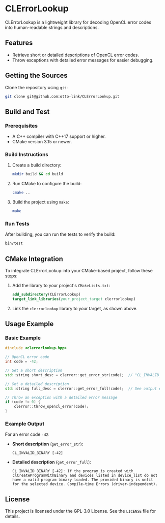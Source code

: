 # CLErrorLookup

CLErrorLookup is a lightweight library for decoding OpenCL error codes into human-readable strings and descriptions.

## Features

- Retrieve short or detailed descriptions of OpenCL error codes.
- Throw exceptions with detailed error messages for easier debugging.

## Getting the Sources

Clone the repository using `git`:

```bash
git clone git@github.com:otto-link/CLErrorLookup.git
```

## Build and Test

### Prerequisites
- A C++ compiler with C++17 support or higher.
- CMake version 3.15 or newer.

### Build Instructions
1. Create a build directory:
   ```bash
   mkdir build && cd build
   ```
2. Run CMake to configure the build:
   ```bash
   cmake ..
   ```
3. Build the project using `make`:
   ```bash
   make
   ```

### Run Tests
After building, you can run the tests to verify the build:
```bash
bin/test
```

## CMake Integration

To integrate CLErrorLookup into your CMake-based project, follow these steps:

1. Add the library to your project's `CMakeLists.txt`:
   ```cmake
   add_subdirectory(CLErrorLookup)
   target_link_libraries(your_project_target clerrorlookup)
   ```
2. Link the `clerrorlookup` library to your target, as shown above.

## Usage Example

### Basic Example
```cpp
#include <clerrorlookup.hpp>

// OpenCL error code
int code = -42;

// Get a short description
std::string short_desc = clerror::get_error_str(code);  // "CL_INVALID_BINARY [-42]"

// Get a detailed description
std::string full_desc = clerror::get_error_full(code);  // See output example below

// Throw an exception with a detailed error message
if (code != 0) {
    clerror::throw_opencl_error(code);
}
```

### Example Output
For an error code `-42`:
- **Short description** (`get_error_str`):
  ```
  CL_INVALID_BINARY [-42]
  ```
- **Detailed description** (`get_error_full`):
  ```
  CL_INVALID_BINARY [-42]: If the program is created with clCreateProgramWithBinary and devices listed in device_list do not have a valid program binary loaded. The provided binary is unfit for the selected device. Compile-time Errors (driver-independent).
  ```

## License

This project is licensed under the GPL-3.0 License. See the `LICENSE` file for details.
